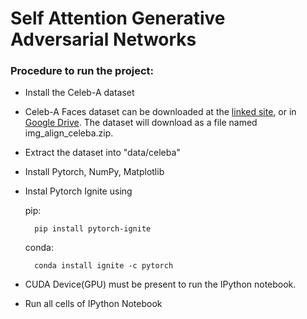 # Self Attention Generative Adversarial Networks

### Procedure to run the project:
* Install the Celeb-A dataset
* Celeb-A Faces dataset can be downloaded at the [linked site](http://mmlab.ie.cuhk.edu.hk/projects/CelebA.html), or in [Google Drive](https://drive.google.com/drive/folders/0B7EVK8r0v71pTUZsaXdaSnZBZzg). The dataset will download as a file named img_align_celeba.zip.
* Extract the dataset into "data/celeba"
* Install Pytorch, NumPy, Matplotlib
* Instal Pytorch Ignite using

  pip:
  ```
    pip install pytorch-ignite
  ```
  conda:
  ```
    conda install ignite -c pytorch
  ```


* CUDA Device(GPU) must be present to run the IPython notebook.
* Run all cells of IPython Notebook
